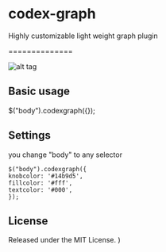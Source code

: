 codex-graph
==============

Highly customizable light weight graph plugin







==============


![alt tag](https://raw.githubusercontent.com/anishtr4/codexgraph/master/images/graph.png)

## Basic usage

$("body").codexgraph({});

## Settings

you change "body" to any selector

    $("body").codexgraph({
    knobcolor: '#14b9d5',
	fillcolor: '#fff',
	textcolor: '#000',
    });


## License

Released under the MIT License.
)

